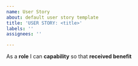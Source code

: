 ```yaml
---
name: User Story
about: default user story template
title: 'USER STORY: <title>'
labels: ''
assignees: ''

---
```


As a **role** I can **capability** so that **received benefit**
